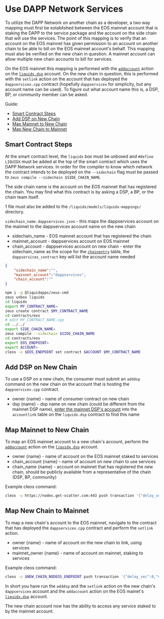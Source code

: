 Use DAPP Network Services
==========

To utilize the DAPP Network on another chain as a developer, a two way mapping must first be established between the EOS mainnet account that is staking the DAPP to the service package and the account on the side chain that will use the services.  The point of this mapping is to verify that an account on the EOS mainnet has given permission to an account on another chain to be able to bill on the EOS mainnet account's behalf.  This mapping must also be verified on the new chain in question.  A mainnet account can allow multiple new chain accounts to bill for services.

On the EOS mainnet this mapping is performed with the [`addaccount`](https://bloks.io/account/liquidx.dsp?loadContract=true&tab=Actions&table=chainentry&account=liquidx.dsp&scope=CHAIN_NAME_HERE&limit=100&action=addaccount) action on the [`liquidx.dsp`](https://bloks.io/account/liquidx.dsp) account.  On the new chain in question, this is performed with the `setlink` action on the account that has deployed the `dappservicex.cpp` contract (hopefully `dappservicex` for simplicity, but any account name can be used).  To figure out what account name this is, a DSP, BP, or community member can be asked.

Guide:

- [Smart Contract Steps](#smart-contract-steps)
- [Add DSP on New Chain](#add-dsp-on-new-chain)
- [Map Mainnet to New Chain](#map-mainnet-to-new-chain)
- [Map New Chain to Mainnet](#map-new-chain-to-mainnet)

## Smart Contract Steps

At the smart contract level, the `liquidx` box must be unboxed and `#define LIQUIDX` must be added at the top of the smart contract which uses the DAPP Network services.  In order for the compiler to know which network the contract intends to be deployed on the `--sidechain` flag must be passed to `zeus compile --sidechain $SIDE_CHAIN_NAME`.

The side chain name is the account on the EOS mainnet that has registered the chain.  You may find what this contract is by asking a DSP, a BP, or the chain team itself.

1 file must also be added to the `/liquidx/models/liquidx-mappings/` directory.

`sidechain_name.dappservices.json` - this maps the dappservices account on the mainnet to the dappservicex account name on the new chain

- sidechain_name - EOS mainnet account that has registered the chain
- mainnet_account - dappservices account on EOS mainnet
- chain_account - dappservicex account on new chain - enter the sidechain_name as the scope for the [`chainentry`](https://bloks.io/account/liquidx.dsp?loadContract=true&tab=Tables&table=chainentry&account=liquidx.dsp&scope=CHAIN_NAME_HERE&limit=100) table, the `dappservices_contract` key will list the account name needed

```json
{
    "sidechain_name":"",
    "mainnet_account":"dappservices",
    "chain_account":""
}
```

```bash
npm i -g @liquidapps/zeus-cmd
zeus unbox liquidx
cd liquidx
export MY_CONTRACT_NAME=
zeus create contract $MY_CONTRACT_NAME
cd contracts/eos
# edit MY_CONTRACT_NAME.cpp
cd ../../
export SIDE_CHAIN_NAME=
zeus compile --sidechain $SIDE_CHAIN_NAME
cd contracts/eos
export EOS_ENDPOINT=
export ACCOUNT=
cleos -u $EOS_ENDPOINT set contract $ACCOUNT $MY_CONTRACT_NAME
```

## Add DSP on New Chain

To use a DSP on a new chain, the consumer must submit an `adddsp` command on the new chain on the account that is hosting the `dappservicex.cpp` contract.

- owner {name} - name of consumer contract on new chain
- dsp {name} - dsp name on new chain (could be different from the mainnet DSP name), [enter the mainnet DSP's account](https://bloks.io/account/liquidx.dsp?loadContract=true&tab=Tables&table=accountlink&account=liquidx.dsp&scope=MAINNET_DSP_NAME_HERE&limit=100) into the `accountlink` table on the `liquidx.dsp` contract to find this name

## Map Mainnet to New Chain

To map an EOS mainnet account to a new chain's account, perform the [`addaccount`](https://bloks.io/account/liquidx.dsp?loadContract=true&tab=Actions&account=liquidx.dsp&scope=liquidx.dsp&limit=100&action=addaccount) action on the [`liquidx.dsp`](https://bloks.io/account/liquidx.dsp) account.

- owner {name} - name of account on the EOS mainnet staked to services
- chain_account {name} - name of account on new chain to use services
- chain_name {name} - account on mainnet that has registered the new chain, should be publicly available from a representative of the chain (DSP, BP, community)

Example cleos command:
```bash
cleos -u https://nodes.get-scatter.com:443 push transaction '{"delay_sec":0,"max_cpu_usage_ms":0,"actions":[{"account":"liquidxxxxxx","name":"addaccount","data":{"owner":"natdeveloper","chain_account":"liquidxcnsmr","chain_name":"mynewchainnn"},"authorization":[{"actor":"natdeveloper","permission":"active"}]}]}'
```

## Map New Chain to Mainnet

To map a new chain's account to the EOS mainnet, navigate to the contract that has deployed the `dappservicex.cpp` contract and perform the `setlink` action.

- owner {name} - name of account on the new chain to link, using services
- mainnet_owner {name} - name of account on mainnet, staking to services

Example cleos command:
```bash
cleos -u $NEW_CHAIN_NODEOS_ENDPOINT push transaction '{"delay_sec":0,"max_cpu_usage_ms":0,"actions":[{"account":"dappservicex","name":"setlink","data":{"owner":"liquidxcnsmr","mainnet_owner":"natdeveloper"},"authorization":[{"actor":"liquidxcnsmr","permission":"active"}]}]}'
```

In short you have run the `adddsp` and the `setlink` action on the new chain's `dappservicex` account and the `addaccount` action on the EOS mainet's [`liquidx.dsp`](https://bloks.io/account/liquidx.dsp) account.

The new chain account now has the ability to access any service staked to by the mainnet account.